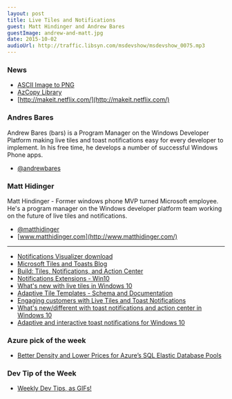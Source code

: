 ```yaml
---
layout: post
title: Live Tiles and Notifications
guest: Matt Hindinger and Andrew Bares
guestImage: andrew-and-matt.jpg
date: 2015-10-02
audioUrl: http://traffic.libsyn.com/msdevshow/msdevshow_0075.mp3
---
```


### News

 - [ASCII Image to PNG](http://shaky.github.bushong.net/)
 - [AzCopy Library](https://azure.microsoft.com/en-us/blog/introducing-azure-storage-data-movement-library-preview-2/)
 - [http://makeit.netflix.com/](http://makeit.netflix.com/)

### Andres Bares

Andrew Bares (bars) is a Program Manager on the Windows Developer
Platform making live tiles and toast notifications easy for every
developer to implement. In his free time, he develops a number of
successful Windows Phone apps.

 - [@andrewbares](https://twitter.com/andrewbares)

### Matt Hidinger 

Matt Hindinger - Former windows phone MVP turned Microsoft employee.
He's a program manager on the Windows developer platform team working on
the future of live tiles and notifications.

 - [@matthidinger](https://twitter.com/matthidinger)
 - [www.matthidinger.com](http://www.matthidinger.com/)

----------------------------------------------------------------

 - [Notifications Visualizer download](https://www.microsoft.com/en-us/store/apps/notifications-visualizer/9nblggh5xsl1)
 - [Microsoft Tiles and Toasts Blog](http://blogs.msdn.com/b/tiles_and_toasts/)
 - [Build: Tiles, Notifications, and Action Center](https://channel9.msdn.com/Events/Build/2015/2-762)
 - [Notifications Extensions - Win10](https://www.nuget.org/packages/NotificationsExtensions.Win10/)
 - [What's new with live tiles in Windows 10](http://blogs.msdn.com/b/tiles_and_toasts/archive/2015/07/06/what-s-new-with-live-tiles-in-windows-10.aspx)
 - [Adaptive Tile Templates - Schema and Documentation](http://blogs.msdn.com/b/tiles_and_toasts/archive/2015/06/30/adaptive-tile-templates-schema-and-documentation.aspx)
 - [Engaging customers with Live Tiles and Toast Notifications](http://blogs.windows.com/buildingapps/2015/08/18/engaging-customers-with-live-tiles-and-toast-notifications-10-by-10/)
 - [What's new/different with toast notifications and action center in Windows 10](http://blogs.msdn.com/b/tiles_and_toasts/archive/2015/07/10/a-brief-summary-of-what-is-new-different-with-toast-notification-and-action-center-in-windows-10.aspx)
 - [Adaptive and interactive toast notifications for Windows 10](http://blogs.msdn.com/b/tiles_and_toasts/archive/2015/07/02/adaptive-and-interactive-toast-notifications-for-windows-10.aspx)

### Azure pick of the week

 - [Better Density and Lower Prices for Azure’s SQL Elastic Database Pools](http://weblogs.asp.net/scottgu/better-density-and-lower-prices-for-azure-s-sql-elastic-database-pools)

### Dev Tip of the Week

 - [Weekly Dev Tips, as GIFs!](https://umaar.com/dev-tips/)